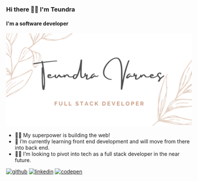 ### Hi there 👋🏾 I'm Teundra
#### I'm a software developer 
![I'm a software developer ](https://github.com/teedevs/teedevs/blob/main/git-banner-j.jpg?raw=true)

- 🐱‍🏍 My superpower is building the web! 
- 🌱 I’m currently learning front end development and will move from there into back end. 
- 🤞🏾 I’m looking to pivot into tech as a full stack developer in the near future. 


[<img src='https://cdn.jsdelivr.net/npm/simple-icons@3.0.1/icons/github.svg' alt='github' height='40'>](https://github.com/@teedevs)  [<img src='https://cdn.jsdelivr.net/npm/simple-icons@3.0.1/icons/linkedin.svg' alt='linkedin' height='40'>](https://www.linkedin.com/in/http://linkedin.com/in/teundra-varnes-491248171/)  [<img src='https://cdn.jsdelivr.net/npm/simple-icons@3.0.1/icons/codepen.svg' alt='codepen' height='40'>](https://codepen.io/@teedevs)  




<!---
teedevs/teedevs is a ✨ special ✨ repository because its `README.md` (this file) appears on your GitHub profile.
You can click the Preview link to take a look at your changes.
--->
